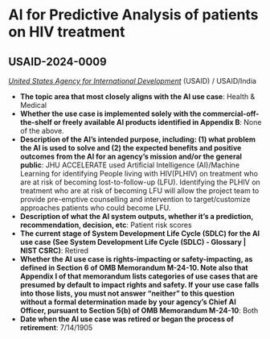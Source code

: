 # AI for Predictive Analysis of patients on HIV treatment
## USAID-2024-0009
_[United States Agency for International Development](<../3_agency/United States Agency for International Development.md>)_ (USAID) / USAID/India


+ **The topic area that most closely aligns with the AI use case**: Health & Medical
+ **Whether the use case is implemented solely with the commercial-off-the-shelf or freely available AI products identified in Appendix B**: None of the above.
+ **Description of the AI’s intended purpose, including: (1) what problem the AI is used to solve and (2) the expected benefits and positive outcomes from the AI for an agency’s mission and/or the general public**: JHU ACCELERATE used Artificial Intelligence (AI)/Machine Learning for identifying People living with HIV(PLHIV) on treatment who are at risk of becoming lost-to-follow-up (LFU). Identifying the PLHIV on treatment who are at risk of becoming LFU will allow the project team to provide pre-emptive counselling and intervention to target/customize approaches patients who could become LFU.
+ **Description of what the AI system outputs, whether it’s a prediction, recommendation, decision, etc**: Patient risk scores
+ **The current stage of System Development Life Cycle (SDLC) for the AI use case (See System Development Life Cycle (SDLC) - Glossary | NIST CSRC)**: Retired
+ **Whether the AI use case is rights-impacting or safety-impacting, as defined in Section 6 of OMB Memorandum M-24-10. Note also that Appendix I of that memorandum lists categories of use cases that are presumed by default to impact rights and safety. If your use case falls into those lists, you must not answer “neither” to this question without a formal determination made by your agency’s Chief AI Officer, pursuant to Section 5(b) of OMB Memorandum M-24-10**: Both
+ **Date when the AI use case was retired or began the process of retirement**: 7/14/1905